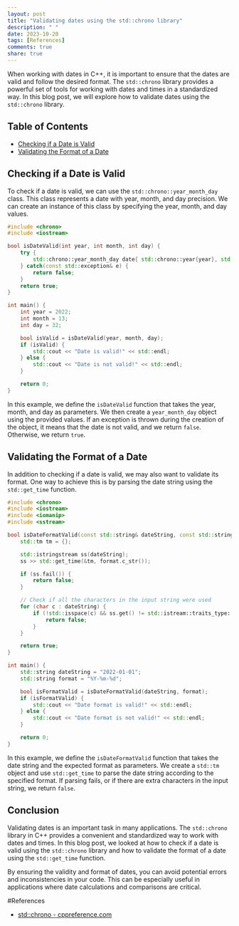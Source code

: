 ```yaml
---
layout: post
title: "Validating dates using the std::chrono library"
description: " "
date: 2023-10-20
tags: [References]
comments: true
share: true
---
```


When working with dates in C++, it is important to ensure that the dates are valid and follow the desired format. The `std::chrono` library provides a powerful set of tools for working with dates and times in a standardized way. In this blog post, we will explore how to validate dates using the `std::chrono` library.

## Table of Contents
- [Checking if a Date is Valid](#checking-if-a-date-is-valid)
- [Validating the Format of a Date](#validating-the-format-of-a-date)

## Checking if a Date is Valid

To check if a date is valid, we can use the `std::chrono::year_month_day` class. This class represents a date with year, month, and day precision. We can create an instance of this class by specifying the year, month, and day values.

```cpp
#include <chrono>
#include <iostream>

bool isDateValid(int year, int month, int day) {
    try {
        std::chrono::year_month_day date{ std::chrono::year{year}, std::chrono::month{month}, std::chrono::day{day} };
    } catch(const std::exception& e) {
        return false;
    }
    return true;
}

int main() {
    int year = 2022;
    int month = 13;
    int day = 32;

    bool isValid = isDateValid(year, month, day);
    if (isValid) {
        std::cout << "Date is valid!" << std::endl;
    } else {
        std::cout << "Date is not valid!" << std::endl;
    }

    return 0;
}
```

In this example, we define the `isDateValid` function that takes the year, month, and day as parameters. We then create a `year_month_day` object using the provided values. If an exception is thrown during the creation of the object, it means that the date is not valid, and we return `false`. Otherwise, we return `true`.

## Validating the Format of a Date

In addition to checking if a date is valid, we may also want to validate its format. One way to achieve this is by parsing the date string using the `std::get_time` function.

```cpp
#include <chrono>
#include <iostream>
#include <iomanip>
#include <sstream>

bool isDateFormatValid(const std::string& dateString, const std::string& format) {
    std::tm tm = {};

    std::istringstream ss(dateString);
    ss >> std::get_time(&tm, format.c_str());

    if (ss.fail()) {
        return false;
    }

    // Check if all the characters in the input string were used
    for (char c : dateString) {
        if (!std::isspace(c) && ss.get() != std::istream::traits_type::eof()) {
            return false;
        }
    }

    return true;
}

int main() {
    std::string dateString = "2022-01-01";
    std::string format = "%Y-%m-%d";

    bool isFormatValid = isDateFormatValid(dateString, format);
    if (isFormatValid) {
        std::cout << "Date format is valid!" << std::endl;
    } else {
        std::cout << "Date format is not valid!" << std::endl;
    }

    return 0;
}
```

In this example, we define the `isDateFormatValid` function that takes the date string and the expected format as parameters. We create a `std::tm` object and use `std::get_time` to parse the date string according to the specified format. If parsing fails, or if there are extra characters in the input string, we return `false`.

## Conclusion

Validating dates is an important task in many applications. The `std::chrono` library in C++ provides a convenient and standardized way to work with dates and times. In this blog post, we looked at how to check if a date is valid using the `std::chrono` library and how to validate the format of a date using the `std::get_time` function.

By ensuring the validity and format of dates, you can avoid potential errors and inconsistencies in your code. This can be especially useful in applications where date calculations and comparisons are critical.

#References
- [std::chrono - cppreference.com](https://en.cppreference.com/w/cpp/chrono)